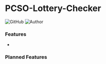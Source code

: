 # PCSO-Lottery-Checker

![GitHub](https://img.shields.io/github/license/RepeaterCreeper/PCSO-Lottery-Checker?style=for-the-badge)
![Author](https://img.shields.io/badge/Author-RepeaterCreeper-blue?style=for-the-badge)


### Features
- 
### Planned Features
